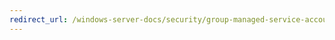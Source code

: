 ```yaml
---
redirect_url: /windows-server-docs/security/group-managed-service-accounts/security-options/interactive-logon-do-not-display-last-user-name.md
---
```

